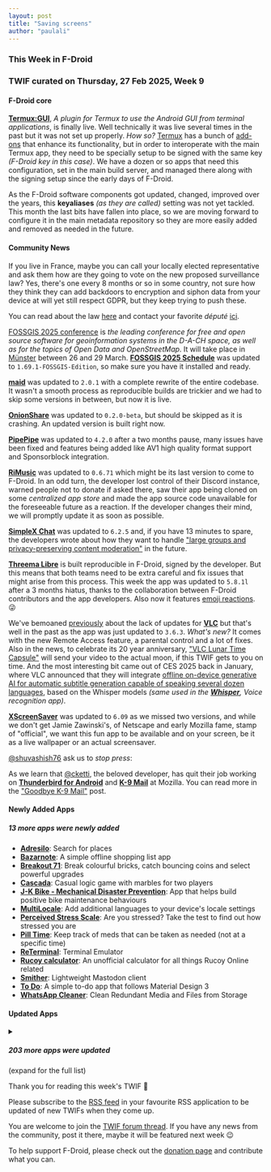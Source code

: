 ```yaml
---
layout: post
title: "Saving screens"
author: "paulali"
---
```


### This Week in F-Droid

### TWIF curated on Thursday, 27 Feb 2025, Week 9

#### F-Droid core

**[Termux:GUI](https://f-droid.org/packages/com.termux.gui)**, _A plugin for Termux to use the Android GUI from terminal applications_, is finally live. Well technically it was live several times in the past but it was not set up properly. _How so?_ [Termux](https://f-droid.org/packages/com.termux/) has a bunch of [add-ons](https://search.f-droid.org/?q=com.termux) that enhance its functionality, but in order to interoperate with the main Termux app, they need to be specially setup to be signed with the same key _(F-Droid key in this case)_. We have a dozen or so apps that need this configuration, set in the main build server, and managed there along with the signing setup since the early days of F-Droid. 

As the F-Droid software components got updated, changed, improved over the years, this **keyaliases** _(as they are called)_ setting was not yet tackled. This month the last bits have fallen into place, so we are moving forward to configure it in the main metadata repository so they are more easily added and removed as needed in the future. 

#### Community News

If you live in France, maybe you can call your locally elected representative and ask them how are they going to vote on the new proposed surveillance law? Yes, there's one every 8 months or so in some country, not sure how they think they can add backdoors to encryption and siphon data from your device at will yet still respect GDPR, but they keep trying to push these.

You can read about the law [here](https://tuta.com/blog/france-surveillance-nacrotrafic-law) and contact your favorite _député_ [ici](https://www.laquadrature.net/narcotraficotage/#phiphone).

[FOSSGIS 2025 conference](https://www.fossgis-konferenz.de/2025/) is _the leading conference for free and open source software for geoinformation systems in the D-A-CH space, as well as for the topics of Open Data and OpenStreetMap_. It will take place in [Münster](https://www.openstreetmap.org/?#map=19/51.963586/7.613154) between 26 and 29 March. **[FOSSGIS 2025 Schedule](https://f-droid.org/packages/info.metadude.android.fossgis.schedule)** was updated to `1.69.1-FOSSGIS-Edition`, so make sure you have it installed and ready.

**[maid](https://f-droid.org/packages/com.danemadsen.maid)** was updated to `2.0.1` with a complete rewrite of the entire codebase. It wasn't a smooth process as reproducible builds are trickier and we had to skip some versions in between, but now it is live.

**[OnionShare](https://f-droid.org/packages/org.onionshare.android.fdroid)** was updated to `0.2.0-beta`, but should be skipped as it is crashing. An updated version is built right now.

**[PipePipe](https://f-droid.org/packages/InfinityLoop1309.NewPipeEnhanced)** was updated to `4.2.0` after a two months pause, many issues have been fixed and features being added like AV1 high quality format support and Sponsorblock integration.

**[RiMusic](https://f-droid.org/packages/it.fast4x.rimusic)** was updated to `0.6.71` which might be its last version to come to F-Droid. In an odd turn, the developer lost control of their Discord instance, warned people not to donate if asked there, saw their app being cloned on some _centralized app store_ and made the app source code unavailable for the foreseeable future as a reaction. If the developer changes their mind, we will promptly update it as soon as possible.

**[SimpleX Chat](https://f-droid.org/packages/chat.simplex.app)** was updated to `6.2.5` and, if you have 13 minutes to spare, the developers wrote about how they want to handle ["large groups and privacy-preserving content moderation"](https://simplex.chat/blog/20250114-simplex-network-large-groups-privacy-preserving-content-moderation.html) in the future.

**[Threema Libre](https://f-droid.org/packages/ch.threema.app.libre)** is built reproducible in F-Droid, signed by the developer. But this means that both teams need to be extra careful and fix issues that might arise from this process. This week the app was updated to `5.8.1l` after a 3 months hiatus, thanks to the collaboration between F-Droid contributors and the app developers. Also now it features [emoji reactions](https://threema.ch/en/blog/posts/emoji-reactions). 😜

We've bemoaned [previously](https://f-droid.org/2024/08/22/twif.html) about the lack of updates for **[VLC](https://f-droid.org/packages/org.videolan.vlc)** but that's well in the past as the app was just updated to `3.6.3`. _What's new?_ It comes with the new Remote Access feature, a parental control and a lot of fixes. Also in the news, to celebrate its 20 year anniversary, ["VLC Lunar Time Capsule"](https://lunartimecapsule.space/) will send your video to the actual moon, if this TWIF gets to you on time. And the most interesting bit came out of CES 2025 back in January, where VLC announced that they will integrate [offline on-device generative AI for automatic subtitle generation capable of speaking several dozen languages](https://www.theverge.com/2025/1/9/24339817/vlc-player-automatic-ai-subtitling-translation), based on the Whisper models _(same used in the **[Whisper](https://f-droid.org/packages/org.woheller69.whisper/)**, Voice recognition app)_.

**[XScreenSaver](https://f-droid.org/packages/org.jwz.xscreensaver)** was updated to `6.09` as we missed two versions, and while we don't get Jamie Zawinski's, of Netscape and early Mozilla fame, stamp of "official", we want this fun app to be available and on your screen, be it as a live wallpaper or an actual screensaver.

[@shuvashish76](https://forum.f-droid.org/u/shuvashish76) ask us to _stop press_:

As we learn that [@cketti](https://cketti.de/about/), the beloved developer, has quit their job working on **[Thunderbird for Android](https://f-droid.org/packages/net.thunderbird.android/)** and **[K-9 Mail](https://f-droid.org/packages/com.fsck.k9/)** at Mozilla. You can read more in the ["Goodbye K-9 Mail"](https://cketti.de/2025/02/26/goodbye-k9mail/) post.


#### Newly Added Apps
##### 13 more apps were newly added
* **[Adresilo](https://f-droid.org/packages/com.adresilo.android)**: Search for places
* **[Bazarnote](https://f-droid.org/packages/com.rootminusone8004.bazarnote)**: A simple offline shopping list app
* **[Breakout 71](https://f-droid.org/packages/me.lecaro.breakout)**: Break colourful bricks, catch bouncing coins and select powerful upgrades
* **[Cascada](https://f-droid.org/packages/com.game.Cascada)**: Casual logic game with marbles for two players
* **[J\-K Bike \- Mechanical Disaster Prevention](https://f-droid.org/packages/com.exner.tools.jkbikemechanicaldisasterprevention)**: App that helps build positive bike maintenance behaviours
* **[MultiLocale](https://f-droid.org/packages/io.nightdavisao.multilocale)**: Add additional languages to your device's locale settings
* **[Perceived Stress Scale](https://f-droid.org/packages/biz.binarysolutions.stress)**: Are you stressed? Take the test to find out how stressed you are
* **[Pill Time](https://f-droid.org/packages/com.cliambrown.pilltime)**: Keep track of meds that can be taken as needed \(not at a specific time\)
* **[ReTerminal](https://f-droid.org/packages/com.rk.terminal)**: Terminal Emulator
* **[Rucoy calculator](https://f-droid.org/packages/com.helloyanis.rucoycalculator)**: An unofficial calculator for all things Rucoy Online related
* **[Smither](https://f-droid.org/packages/org.nuclearfog.smither)**: Lightweight Mastodon client
* **[To Do](https://f-droid.org/packages/cn.super12138.todo)**: A simple to\-do app that follows Material Design 3
* **[WhatsApp Cleaner](https://f-droid.org/packages/com.vishnu.whatsappcleaner)**: Clean Redundant Media and Files from Storage


#### Updated Apps
<details markdown=1>
<summary><h5>203 more apps were updated</h5> (expand for the full list)</summary>

* **[addy\.io](https://f-droid.org/packages/host.stjin.anonaddy)** was updated to `v5.6.0`
* **[Amber](https://f-droid.org/packages/com.greenart7c3.nostrsigner)** was updated to `3.2.2`
* **[AndBible: Bible Study](https://f-droid.org/packages/net.bible.android.activity)** was updated to `5.0.847`
* **[Anemo](https://f-droid.org/packages/exe.bbllw8.anemo)** was updated to `2.7.0`
* **[AniHyou \- AniList client](https://f-droid.org/packages/com.axiel7.anihyou)** was updated to `1.3.5`
* **[APM](https://f-droid.org/packages/com.noxplay.noxplayer)** was updated to `3.2.5`
* **[ArcaneChat](https://f-droid.org/packages/chat.delta.lite)** was updated to `1.54.1`
* **[Arcticons](https://f-droid.org/packages/com.donnnno.arcticons)** was updated to `12.3.0`
* **[Arcticons Black](https://f-droid.org/packages/com.donnnno.arcticons.light)** was updated to `12.3.0`
* **[Arcticons Day & Night](https://f-droid.org/packages/com.donnnno.arcticons.daynight)** was updated to `12.3.0`
* **[Arcticons Material You](https://f-droid.org/packages/com.donnnno.arcticons.you)** was updated to `12.3.0`
* **[Asteroid's Revenge](https://f-droid.org/packages/com.game.asteroids_revenge)** was updated to `0.12.1`
* **[aTalk](https://f-droid.org/packages/org.atalk.android)** was updated to `4.2.1`
* **[BeeCount Knitting Counter](https://f-droid.org/packages/com.knirirr.beecount)** was updated to `2.7.3`
* **[Bible Notify](https://f-droid.org/packages/com.correctsyntax.biblenotify)** was updated to `4.10.0`
* **[blichess](https://f-droid.org/packages/com.vovagorodok.blichess)** was updated to `8.0.0+ble1.1.2`
* **[CaptureSposed](https://f-droid.org/packages/com.keshav.capturesposed)** was updated to `1.0.7`
* **[Capy Reader](https://f-droid.org/packages/com.capyreader.app)** was updated to `2025.02.1108`
* **[Cartes IGN](https://f-droid.org/packages/fr.ign.geoportail)** was updated to `3.2.2`
* **[CatShare](https://f-droid.org/packages/moe.reimu.catshare)** was updated to `1.3`
* **[Chooser](https://f-droid.org/packages/com.uravgcode.chooser)** was updated to `1.4-pre-1`
* **[Ciyue](https://f-droid.org/packages/org.eu.mumulhl.ciyue)** was updated to `1.4.0`
* **[Clock](https://f-droid.org/packages/com.best.deskclock)** was updated to `2.12.1`
* **[Conversations](https://f-droid.org/packages/eu.siacs.conversations)** was updated to `2.17.12+free`
* **[Converter NOW: Unit Converter](https://f-droid.org/packages/com.ferrarid.converterpro)** was updated to `4.3.0`
* **[Counter](https://f-droid.org/packages/me.tsukanov.counter)** was updated to `35`
* **[Cryptomator](https://f-droid.org/packages/org.cryptomator.lite)** was updated to `1.11.1`
* **[CuteMusic](https://f-droid.org/packages/com.sosauce.cutemusic)** was updated to `2.5.1`
* **[DankChat](https://f-droid.org/packages/com.flxrs.dankchat)** was updated to `3.10.2`
* **[Dart Checker](https://f-droid.org/packages/com.DartChecker)** was updated to `0.8`
* **[DigiAgriApp](https://f-droid.org/packages/org.digiagriapp)** was updated to `0.3.3`
* **[DigiPaws \- Digital Wellbeing and App Blocker](https://f-droid.org/packages/nethical.digipaws)** was updated to `2.1-alpha-lite`
* **[DNSNet](https://f-droid.org/packages/dev.clombardo.dnsnet)** was updated to `1.0.18`
* **[Droid Pad](https://f-droid.org/packages/com.github.umer0586.droidpad)** was updated to `2.0.0`
* **[DuckDuckGo Privacy Browser](https://f-droid.org/packages/com.duckduckgo.mobile.android)** was updated to `5.225.0`
* **[Easy Diary](https://f-droid.org/packages/me.blog.korn123.easydiary)** was updated to `1.4.328.202502160`
* **[EasySSHFS](https://f-droid.org/packages/ru.nsu.bobrofon.easysshfs)** was updated to `0.5.14`
* **[Eidetic](https://f-droid.org/packages/io.github.hathibelagal.eidetic)** was updated to `1.3.2`
* **[Endless Sky](https://f-droid.org/packages/com.github.thewierdnut.endless_mobile)** was updated to `0.10.11-48`
* **[Energize](https://f-droid.org/packages/com.flasskamp.energize)** was updated to `0.12.2`
* **[EnforceDoze](https://f-droid.org/packages/com.akylas.enforcedoze)** was updated to `1.7.3`
* **[Ente Photos \- Open source, end\-to\-end encrypted al](https://f-droid.org/packages/io.ente.photos.fdroid)** was updated to `0.9.98`
* **[ETH & UZH canteens Zürich](https://f-droid.org/packages/ch.famoser.mensa)** was updated to `1.10.0`
* **[EVMap \- EV chargers](https://f-droid.org/packages/net.vonforst.evmap)** was updated to `1.9.13`
* **[EweSticker](https://f-droid.org/packages/com.fredhappyface.ewesticker)** was updated to `20250217`
* **[Exclave](https://f-droid.org/packages/com.github.dyhkwong.sagernet)** was updated to `0.13.9`
* **[FaFa Runner](https://f-droid.org/packages/com.chenyifaer.fafarunner)** was updated to `1.0.10`
* **[Faraday](https://f-droid.org/packages/pw.faraday.faraday)** was updated to `1.1.6`
* **[Fedilab](https://f-droid.org/packages/fr.gouv.etalab.mastodon)** was updated to `3.29.1`
* **[Feeder](https://f-droid.org/packages/com.nononsenseapps.feeder)** was updated to `2.9.1`
* **[FeedFlow \- RSS Reader](https://f-droid.org/packages/com.prof18.feedflow)** was updated to `0.0.70`
* **[File Navigator](https://f-droid.org/packages/com.w2sv.filenavigator)** was updated to `0.2.5`
* **[FilmFacts](https://f-droid.org/packages/com.movietrivia.filmfacts)** was updated to `3.0`
* **[FitBook](https://f-droid.org/packages/com.presley.fit_book)** was updated to `1.0.106`
* **[Flexify](https://f-droid.org/packages/com.presley.flexify)** was updated to `2.0.9`
* **[Flip 2 DND](https://f-droid.org/packages/dev.robin.flip_2_dnd)** was updated to `3.0.2`
* **[Frigoligo](https://f-droid.org/packages/net.casimirlab.frigoligo)** was updated to `2.3.1`
* **[GCompris](https://f-droid.org/packages/net.gcompris.full)** was updated to `25.0`
* **[Geological Time Scale](https://f-droid.org/packages/org.tengel.timescale)** was updated to `0.7.1`
* **[Ghost Commander](https://f-droid.org/packages/com.ghostsq.commander)** was updated to `1.64.1b4`
* **[Gotify](https://f-droid.org/packages/com.github.gotify)** was updated to `2.8.2`
* **[gptAssist](https://f-droid.org/packages/org.woheller69.gptassist)** was updated to `1.70`
* **[Grocy: Self\-hosted Grocery Management](https://f-droid.org/packages/xyz.zedler.patrick.grocy)** was updated to `3.8.0`
* **[Habit\-Maker](https://f-droid.org/packages/com.dessalines.habitmaker)** was updated to `0.0.21`
* **[Harmony Music](https://f-droid.org/packages/com.anandnet.harmonymusic)** was updated to `1.11.2`
* **[Headwind MDM Agent](https://f-droid.org/packages/com.hmdm.launcher)** was updated to `6.16`
* **[hJOP Driver](https://f-droid.org/packages/cz.mendelu.xmarik.train_manager)** was updated to `2.0`
* **[Home Medkit](https://f-droid.org/packages/ru.application.homemedkit)** was updated to `1.7.1`
* **[hwloc lstopo](https://f-droid.org/packages/com.hwloc.lstopo)** was updated to `2.12.0-1-1.6.1`
* **[Ichaival](https://f-droid.org/packages/com.utazukin.ichaival)** was updated to `1.9.4`
* **[idTech4A\+\+](https://f-droid.org/packages/com.karin.idTech4Amm)** was updated to `1.1.0harmattan60verena`
* **[Inner Breeze](https://f-droid.org/packages/io.naox.inbe)** was updated to `1.3.9`
* **[IVPN \- Secure VPN for Privacy](https://f-droid.org/packages/net.ivpn.client)** was updated to `2.10.12`
* **[Joplin](https://f-droid.org/packages/net.cozic.joplin)** was updated to `3.3.1`
* **[Json List](https://f-droid.org/packages/com.sjapps.jsonlist)** was updated to `1.6.1`
* **[jtx Board journals\|notes\|tasks](https://f-droid.org/packages/at.techbee.jtx)** was updated to `2.10.01.ose`
* **[Kazumi](https://f-droid.org/packages/com.predidit.kazumi)** was updated to `1.5.8`
* **[Keep Screen On](https://f-droid.org/packages/com.elasticrock.keepscreenon)** was updated to `1.21.0`
* **[Key Mapper: Unleash your keys\!](https://f-droid.org/packages/io.github.sds100.keymapper)** was updated to `2.8.1`
* **[Keysh](https://f-droid.org/packages/io.github.hufrea.keysh)** was updated to `0.1.10`
* **[kitshn \(for Tandoor\)](https://f-droid.org/packages/de.kitshn.android)** was updated to `1.0.0-alpha.20`
* **[Kwik EFIS](https://f-droid.org/packages/player.efis.pfd)** was updated to `7.04`
* **[LibreOffice Viewer](https://f-droid.org/packages/org.documentfoundation.libreoffice)** was updated to `24.8.5.2`
* **[LinkDroid for Linkwarden](https://f-droid.org/packages/com.sbv.linkdroid)** was updated to `2.0.2`
* **[LocalSend](https://f-droid.org/packages/org.localsend.localsend_app)** was updated to `1.17.0`
* **[Logline \- MovieApp](https://f-droid.org/packages/com.patch4code.logline)** was updated to `1.0.1`
* **[Luanti](https://f-droid.org/packages/net.minetest.minetest)** was updated to `5.11.0`
* **[LxReader](https://f-droid.org/packages/io.gitlab.coolreader_ng.lxreader.fdroid)** was updated to `0.8.2 (fdroid)`
* **[MarketMonk](https://f-droid.org/packages/com.codesail.market_monk)** was updated to `1.0.31`
* **[Materialious](https://f-droid.org/packages/us.materialio.app)** was updated to `1.7.14`
* **[Mattermost Beta](https://f-droid.org/packages/com.mattermost.rnbeta)** was updated to `2.25.0`
* **[MBCompass](https://f-droid.org/packages/com.mubarak.mbcompass)** was updated to `1.1.2`
* **[MedTimer](https://f-droid.org/packages/com.futsch1.medtimer)** was updated to `1.16.1`
* **[Meshenger](https://f-droid.org/packages/d.d.meshenger)** was updated to `4.4.4`
* **[Meshtastic](https://f-droid.org/packages/com.geeksville.mesh)** was updated to `2.5.17`
* **[Minute Maze](https://f-droid.org/packages/net.ygingras.minutemaze)** was updated to `0.2.1`
* **[mLauncher \- Minimal and Clutter Free launcher](https://f-droid.org/packages/app.mlauncher)** was updated to `1.7.5`
* **[MoeMemos](https://f-droid.org/packages/me.mudkip.moememos)** was updated to `0.8.5`
* **[Money Manager Ex](https://f-droid.org/packages/com.money.manager.ex)** was updated to `5.1.1`
* **[Muse \- Text to Speech](https://f-droid.org/packages/io.github.kkoshin.muse)** was updated to `0.1.2`
* **[Musekit](https://f-droid.org/packages/com.kwasow.musekit)** was updated to `2.3.0`
* **[Musify](https://f-droid.org/packages/com.gokadzev.musify.fdroid)** was updated to `9.1.1`
* **[Neo Store](https://f-droid.org/packages/com.machiav3lli.fdroid)** was updated to `1.0.8`
* **[NeoStumbler](https://f-droid.org/packages/xyz.malkki.neostumbler.fdroid)** was updated to `1.5.2`
* **[Network Survey](https://f-droid.org/packages/com.craxiom.networksurvey)** was updated to `1.33`
* **[neutriNote CE](https://f-droid.org/packages/com.appmindlab.nano)** was updated to `4.5.5a`
* **[Nextcloud Dev](https://f-droid.org/packages/com.nextcloud.android.beta)** was updated to `20250224`
* **[Nextcloud News](https://f-droid.org/packages/de.luhmer.owncloudnewsreader)** was updated to `0.9.9.91`
* **[Nextcloud Tables](https://f-droid.org/packages/it.niedermann.nextcloud.tables)** was updated to `2.0.8`
* **[NextDNS Manager](https://f-droid.org/packages/com.doubleangels.nextdnsmanagement)** was updated to `5.5.8`
* **[NextGIS Mobile](https://f-droid.org/packages/com.nextgis.mobile)** was updated to `2.9.3`
* **[NLWeer](https://f-droid.org/packages/foss.cnugteren.nlweer)** was updated to `1.11.0`
* **[Notesnook \- Private notes app](https://f-droid.org/packages/com.streetwriters.notesnook)** was updated to `3.0.32`
* **[NowiPass](https://f-droid.org/packages/com.nowipass)** was updated to `0.3.11`
* **[NymVPN: Secure VPN by Nym](https://f-droid.org/packages/net.nymtech.nymvpn)** was updated to `v1.2.0`
* **[Obtainium](https://f-droid.org/packages/dev.imranr.obtainium.fdroid)** was updated to `1.1.45`
* **[Oinkoin](https://f-droid.org/packages/com.github.emavgl.piggybankpro)** was updated to `1.0.85`
* **[Olauncher](https://f-droid.org/packages/app.olauncher)** was updated to `v5.0.0`
* **[OnePlus Flash Control](https://f-droid.org/packages/com.bartixxx.opflashcontrol)** was updated to `1.3.8`
* **[OONI Probe](https://f-droid.org/packages/org.openobservatory.ooniprobe)** was updated to `5.0.3`
* **[Open Sudoku](https://f-droid.org/packages/org.moire.opensudoku)** was updated to `4.3.10`
* **[OpenMensa](https://f-droid.org/packages/de.uni_potsdam.hpi.openmensa)** was updated to `2.0.1`
* **[Openreads](https://f-droid.org/packages/software.mdev.bookstracker)** was updated to `2.10.0`
* **[Organic Maps: Hike, Bike, Drive Offline](https://f-droid.org/packages/app.organicmaps)** was updated to `2025.02.17-3-FDroid`
* **[Orgzly Revived](https://f-droid.org/packages/com.orgzlyrevived)** was updated to `1.8.37`
* **[Orion Viewer \- Pdf & Djvu](https://f-droid.org/packages/universe.constellation.orion.viewer)** was updated to `0.95.6`
* **[OSS\-Dict](https://f-droid.org/packages/com.akylas.aard2)** was updated to `1.1.1`
* **[Pagan](https://f-droid.org/packages/com.qfs.pagan)** was updated to `1.6.15`
* **[Passy \- cross\-platform password manager](https://f-droid.org/packages/com.glitterware.passy)** was updated to `1.9.3`
* **[Peristyle](https://f-droid.org/packages/app.simple.peri)** was updated to `v8.0.0`
* **[Phocid](https://f-droid.org/packages/org.sunsetware.phocid)** was updated to `20250223`
* **[Phonograph Plus](https://f-droid.org/packages/player.phonograph.plus)** was updated to `1.9.2`
* **[PhotoChiotte](https://f-droid.org/packages/la.daube.photochiotte)** was updated to `1.60`
* **[Photok](https://f-droid.org/packages/dev.leonlatsch.photok)** was updated to `1.9.1`
* **[PicGuard](https://f-droid.org/packages/com.kjxbyz.picguard)** was updated to `1.0.14`
* **[PixelDroid](https://f-droid.org/packages/org.pixeldroid.app)** was updated to `1.0.beta40`
* **[Planes Android](https://f-droid.org/packages/com.planes.android)** was updated to `0.4.4.2`
* **[PocketTRacker](https://f-droid.org/packages/org.sbv.pockettracker)** was updated to `2.2.5`
* **[Podcini\.X \- Podcast instrument](https://f-droid.org/packages/ac.mdiq.podcini.X)** was updated to `8.8.2`
* **[Power Ampache 2](https://f-droid.org/packages/luci.sixsixsix.powerampache2.fdroid)** was updated to `1.01-78-fdroid`
* **[Prayer Book](https://f-droid.org/packages/io.jozo.prayerbook)** was updated to `0.8.0`
* **[Prepaid Balance](https://f-droid.org/packages/com.github.muellerma.prepaidbalance)** was updated to `2.11`
* **[Proton Pass: Password Manager](https://f-droid.org/packages/proton.android.pass.fdroid)** was updated to `1.29.1`
* **[ProtonVPN \- Secure and Free VPN](https://f-droid.org/packages/ch.protonvpn.android)** was updated to `5.8.58.4`
* **[Quicksy](https://f-droid.org/packages/im.quicksy.client)** was updated to `2.17.12+free`
* **[Reader for Selfoss](https://f-droid.org/packages/bou.amine.apps.readerforselfossv2.android)** was updated to `125020471-github`
* **[Roboyard](https://f-droid.org/packages/de.z11.roboyard)** was updated to `18.1`
* **[RomanDigital](https://f-droid.org/packages/net.diffengine.romandigitalclock)** was updated to `2.0.0`
* **[Rosarium](https://f-droid.org/packages/at.krixec.rosary)** was updated to `Judices`
* **[RTTT](https://f-droid.org/packages/org.kirkezz.rttt)** was updated to `1.3`
* **[Rush](https://f-droid.org/packages/com.shub39.rush)** was updated to `2.5.4`
* **[RustDesk](https://f-droid.org/packages/com.carriez.flutter_hbb)** was updated to `1.3.8`
* **[Sapio](https://f-droid.org/packages/com.klee.sapio)** was updated to `1.6.7`
* **[Satunes](https://f-droid.org/packages/io.github.antoinepirlot.satunes)** was updated to `3.0.0`
* **[ScanBridge](https://f-droid.org/packages/io.github.chrisimx.scanbridge)** was updated to `1.2.0`
* **[SelfPrivacy](https://f-droid.org/packages/pro.kherel.selfprivacy)** was updated to `0.12.3`
* **[SherpaTTS](https://f-droid.org/packages/org.woheller69.ttsengine)** was updated to `1.5`
* **[Simple Crypto Widget](https://f-droid.org/packages/com.brentpanther.bitcoinwidget)** was updated to `8.6.3`
* **[SkyTube](https://f-droid.org/packages/free.rm.skytube.oss)** was updated to `2.995`
* **[SkyTube Legacy](https://f-droid.org/packages/free.rm.skytube.legacy.oss)** was updated to `2.995`
* **[Solon](https://f-droid.org/packages/com.odweta.solon)** was updated to `2.5.2`
* **[SpamBlocker \(Call & SMS\)](https://f-droid.org/packages/spam.blocker)** was updated to `4.6`
* **[Squeeze Client](https://f-droid.org/packages/de.maniac103.squeezeclient)** was updated to `1.5`
* **[Stay Put \- Unplug Alert](https://f-droid.org/packages/org.y20k.stayput)** was updated to `0.8.4`
* **[strongSwan VPN Client](https://f-droid.org/packages/org.strongswan.android)** was updated to `2.5.3`
* **[Suntimes](https://f-droid.org/packages/com.forrestguice.suntimeswidget)** was updated to `0.16.5`
* **[Swiss Bitcoin Pay](https://f-droid.org/packages/ch.swissbitcoinpay.checkout)** was updated to `2.3.8`
* **[Tarnhelm](https://f-droid.org/packages/cn.ac.lz233.tarnhelm)** was updated to `1.8.0`
* **[taz](https://f-droid.org/packages/de.taz.android.app.free)** was updated to `1.10.2`
* **[The Life](https://f-droid.org/packages/org.hlwd.bible_multi_the_life)** was updated to `1.31.0`
* **[Thumb\-Key](https://f-droid.org/packages/com.dessalines.thumbkey)** was updated to `4.0.21`
* **[Tiny Weather Forecast Germany](https://f-droid.org/packages/de.kaffeemitkoffein.tinyweatherforecastgermany)** was updated to `0.62.6`
* **[Todo](https://f-droid.org/packages/com.k.todo)** was updated to `1.5.5`
* **[Todo Agenda](https://f-droid.org/packages/org.andstatus.todoagenda)** was updated to `4.12.2`
* **[Tournant](https://f-droid.org/packages/eu.zimbelstern.tournant)** was updated to `2.9.2`
* **[Traditional T9](https://f-droid.org/packages/io.github.sspanak.tt9)** was updated to `45.0`
* **[Trail Sense](https://f-droid.org/packages/com.kylecorry.trail_sense)** was updated to `6.8.0`
* **[trale](https://f-droid.org/packages/de.quantumphysique.trale)** was updated to `0.9.2`
* **[TransektCount](https://f-droid.org/packages/com.wmstein.transektcount)** was updated to `4.2.1`
* **[Tridenta](https://f-droid.org/packages/org.stypox.tridenta)** was updated to `1.4`
* **[TRIfA](https://f-droid.org/packages/com.zoffcc.applications.trifa)** was updated to `1.0.247`
* **[Trigger](https://f-droid.org/packages/com.example.trigger)** was updated to `4.0.6`
* **[Träwelldroid](https://f-droid.org/packages/de.hbch.traewelling)** was updated to `2.17.10`
* **[Tuner](https://f-droid.org/packages/de.moekadu.tuner)** was updated to `7.1.3`
* **[Tuta Mail](https://f-droid.org/packages/de.tutao.tutanota)** was updated to `270.250219.0`
* **[Unciv](https://f-droid.org/packages/com.unciv.app)** was updated to `4.15.12`
* **[Unstoppable Crypto Wallet](https://f-droid.org/packages/io.horizontalsystems.bankwallet)** was updated to `0.41.4`
* **[venera](https://f-droid.org/packages/com.github.wgh136.venera)** was updated to `1.3.1`
* **[Video Diary](https://f-droid.org/packages/com.lukeneedham.videodiary)** was updated to `1.0.8`
* **[Voyager for Lemmy](https://f-droid.org/packages/app.vger.voyager)** was updated to `2.24.3`
* **[Wikipedia](https://f-droid.org/packages/org.wikipedia)** was updated to `r/2.7.50522-r-2025-02-20`
* **[WikiReader](https://f-droid.org/packages/org.nsh07.wikireader)** was updated to `1.9.1`
* **[Working Time Account](https://f-droid.org/packages/askanimus.arbeitszeiterfassung2)** was updated to `2.10.011`
* **[Xed\-Editor](https://f-droid.org/packages/com.rk.xededitor)** was updated to `2.9.6`
* **[XiVPN](https://f-droid.org/packages/io.github.exclude0122.xivpn)** was updated to `1.3.1`
* **[Xray](https://f-droid.org/packages/io.github.saeeddev94.xray)** was updated to `10.2.0`
* **[Xtra](https://f-droid.org/packages/com.github.andreyasadchy.xtra)** was updated to `2.42.0`
* **[You Have Mail](https://f-droid.org/packages/dev.lbeernaert.youhavemail)** was updated to `0.19.1`
* **[Youamp](https://f-droid.org/packages/ru.stersh.youamp)** was updated to `2.0.0-beta05`
* **[Zimly S3 Backup](https://f-droid.org/packages/app.zimly.backup)** was updated to `2.1.1`
* **[µLauncher](https://f-droid.org/packages/de.jrpie.android.launcher)** was updated to `0.0.22`
* **[天使动漫](https://f-droid.org/packages/kzs.th000.tsdm_client)** was updated to `1.2.0`
* **[聚在工大](https://f-droid.org/packages/com.hfut.schedule)** was updated to `4.13.5.2`

</details>

Thank you for reading this week's TWIF 🙂

Please subscribe to the [RSS feed](https://f-droid.org/feed.xml) in your favourite RSS application to be updated of new TWIFs when they come up.

You are welcome to join the [TWIF forum thread](https://forum.f-droid.org/t/new-twif-submission-thread/23546). If you have any news from the community, post it there, maybe it will be featured next week 😉

To help support F-Droid, please check out the [donation page](https://f-droid.org/donate/) and contribute what you can.

